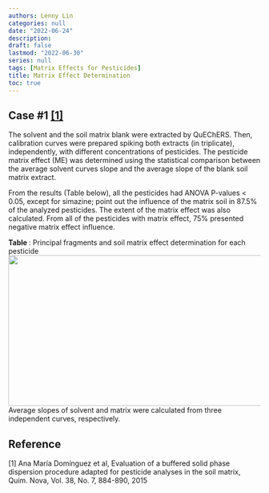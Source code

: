 ```yaml
---
authors: Lenny Lin
categories: null
date: "2022-06-24"
description:  
draft: false
lastmod: "2022-06-30"
series: null
tags: [Matrix Effects for Pesticides]
title: Matrix Effect Determination
toc: true
---
```




<!--more-->

## Case #1 <a href="#case">[1]</a>
The solvent and the soil matrix blank were extracted by QuEChERS. Then, calibration curves were prepared spiking both extracts (in triplicate), independently, with different concentrations of pesticides. The pesticide matrix effect (ME) was determined using the statistical comparison between the average solvent curves slope and the average slope of the blank soil matrix extract.   

From the results (Table below), all the pesticides had ANOVA P-values < 0.05, except for simazine; point out the influence of the matrix soil in 87.5% of the analyzed pesticides. The extent of the matrix effect was also calculated. From all of the pesticides with matrix effect, 75% presented negative matrix effect influence.

<figcaption><b>Table </b>: Principal fragments and soil matrix effect determination for each pesticide</figcaption>
<img width ="540" height= "300" src = "/docs/images/Screenshot 2022-06-30 214933.png"/>
Average slopes of solvent and matrix were calculated from three independent curves, respectively.  



## Reference
<p id="case">[1] Ana Mar&iacute;a Dom&iacute;nguez et al, Evaluation of a buffered solid phase dispersion procedure adapted for pesticide analyses in the soil matrix, Quim. Nova, Vol. 38, No. 7, 884-890, 2015</p>
